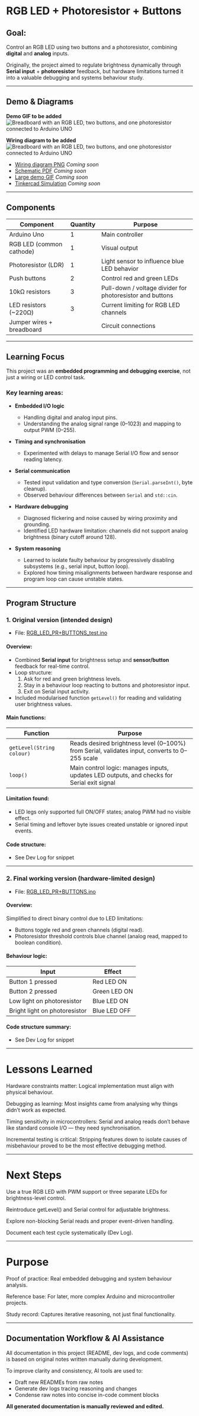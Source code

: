 # RGB LED + Photoresistor + Buttons

## Goal:
Control an RGB LED using two buttons and a photoresistor, combining **digital** and **analog** inputs.  

Originally, the project aimed to regulate brightness dynamically through **Serial input** + **photoresistor** feedback, but hardware limitations turned it into a valuable debugging and systems behaviour study.

---
## Demo & Diagrams

**Demo GIF to be added**
![Breadboard with an RGB LED, two buttons, and one photoresistor connected to Arduino UNO](./Diagrams/RGB_PR_BUTTONS_small.gif)

**Wiring diagram to be added**
![Breadboard with an RGB LED, two buttons, and one photoresistor connected to Arduino UNO](./Diagrams/RGB_PR_BUTTONS_wiring.png)

- [Wiring diagram PNG](./Diagrams/RGB_PR_BUTTONS_wiring.png) _Coming soon_
- [Schematic PDF](./Diagrams/RGB_PR_BUTTONS_circuit.pdf) _Coming soon_
- [Large demo GIF](./Diagrams/RGB_PR_BUTTONS.gif) _Coming soon_
- [Tinkercad Simulation](https://www.tinkercad.com/things/jsYlz6c3gEr-pr-button-leds?sharecode=-ilognyc5JtOtq1TzNFPMRr5hzVQ9PlOq6Me02jovhg) _Coming soon_

---
## Components
| Component                 | Quantity | Purpose                                                   |
| ------------------------- | -------- | --------------------------------------------------------- |
| Arduino Uno               | 1        | Main controller                                           |
| RGB LED (common cathode)  | 1        | Visual output                                             |
| Photoresistor (LDR)       | 1        | Light sensor to influence blue LED behavior               |
| Push buttons              | 2        | Control red and green LEDs                                |
| 10kΩ resistors            | 3        | Pull-down / voltage divider for photoresistor and buttons |
| LED resistors (~220Ω)     | 3        | Current limiting for RGB LED channels                     |
| Jumper wires + breadboard |          | Circuit connections                                       |

---
## Learning Focus

This project was an **embedded programming and debugging exercise**, not just a wiring or LED control task.

### Key learning areas:
- **Embedded I/O logic**
  - Handling digital and analog input pins.
  - Understanding the analog signal range (0–1023) and mapping to output PWM (0–255).
  
- **Timing and synchronisation**
  - Experimented with delays to manage Serial I/O flow and sensor reading latency.

- **Serial communication**
  - Tested input validation and type conversion (`Serial.parseInt()`, byte cleanup).
  - Observed behaviour differences between `Serial` and `std::cin`.

- **Hardware debugging**
  - Diagnosed flickering and noise caused by wiring proximity and grounding.
  - Identified LED hardware limitation: channels did not support analog brightness (binary cutoff around 128).

- **System reasoning**
  - Learned to isolate faulty behaviour by progressively disabling subsystems (e.g., serial input, button loop).
  - Explored how timing misalignments between hardware response and program loop can cause unstable states.

---
## Program Structure

### **1. Original version (intended design)**

- File: [RGB_LED_PR+BUTTONS_test.ino](./RGB_LED_PR+BUTTONS_test.ino)
#### Overview:
- Combined **Serial input** for brightness setup and **sensor/button** feedback for real-time control.
- Loop structure:
  1. Ask for red and green brightness levels.
  2. Stay in a behaviour loop reacting to buttons and photoresistor input.
  3. Exit on Serial input activity.
- Included modularised function `getLevel()` for reading and validating user brightness values.
#### Main functions:
| Function | Purpose |
|-----------|----------|
| `getLevel(String colour)` | Reads desired brightness level (0–100%) from Serial, validates input, converts to 0–255 scale |
| `loop()` | Main control logic: manages inputs, updates LED outputs, and checks for Serial exit signal |
#### Limitation found:
- LED legs only supported full ON/OFF states; analog PWM had no visible effect.
- Serial timing and leftover byte issues created unstable or ignored input events.
#### Code structure:
- See Dev Log for snippet

---
### **2. Final working version (hardware-limited design)**

- File: [RGB_LED_PR+BUTTONS.ino](./RGB_LED_PR+BUTTONS.ino)
#### Overview:
Simplified to direct binary control due to LED limitations:
- Buttons toggle red and green channels (digital read).
- Photoresistor threshold controls blue channel (analog read, mapped to boolean condition).
#### Behaviour logic:
| Input | Effect |
|--------|---------|
| Button 1 pressed | Red LED ON |
| Button 2 pressed | Green LED ON |
| Low light on photoresistor | Blue LED ON |
| Bright light on photoresistor | Blue LED OFF |
#### Code structure summary:
- See Dev Log for snippet

---
# Lessons Learned

Hardware constraints matter:
    Logical implementation must align with physical behaviour.

Debugging as learning:
    Most insights came from analysing why things didn’t work as expected.

Timing sensitivity in microcontrollers:
    Serial and analog reads don’t behave like standard console I/O — they need synchronisation.

Incremental testing is critical:
    Stripping features down to isolate causes of misbehaviour proved to be the most effective debugging method.

---
# Next Steps

Use a true RGB LED with PWM support or three separate LEDs for brightness-level control.

Reintroduce getLevel() and Serial control for adjustable brightness.

Explore non-blocking Serial reads and proper event-driven handling.

Document each test cycle systematically (Dev Log).

---
# Purpose

Proof of practice: Real embedded debugging and system behaviour analysis.

Reference base: For later, more complex Arduino and microcontroller projects.

Study record: Captures iterative reasoning, not just final functionality.

---
## Documentation Workflow & AI Assistance

All documentation in this project (README, dev logs, and code comments) is based on original notes written manually during development.

To improve clarity and consistency, AI tools are used to:

- Draft new READMEs from raw notes
- Generate dev logs tracing reasoning and changes
- Condense raw notes into concise in-code comment blocks

**All generated documentation is manually reviewed and edited.** 
